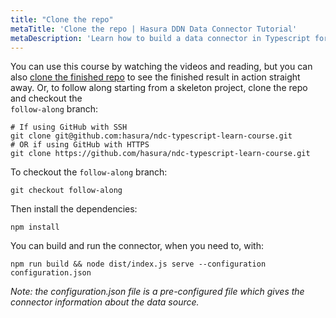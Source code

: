 ```yaml
---
title: "Clone the repo"
metaTitle: 'Clone the repo | Hasura DDN Data Connector Tutorial'
metaDescription: 'Learn how to build a data connector in Typescript for Hasura DDN'
---
```


You can use this course by watching the videos and reading, but you can also
[clone the finished repo](https://github.com/hasura/ndc-typescript-learn-course) to see the finished result in 
action straight away. Or, to follow along starting from a skeleton project, clone the repo and checkout the  
`follow-along` branch:

```shell
# If using GitHub with SSH
git clone git@github.com:hasura/ndc-typescript-learn-course.git
# OR if using GitHub with HTTPS
git clone https://github.com/hasura/ndc-typescript-learn-course.git
```

To checkout the `follow-along` branch:
```shell
git checkout follow-along
```

Then install the dependencies:
```shell
npm install
```

You can build and run the connector, when you need to, with:
```shell
npm run build && node dist/index.js serve --configuration configuration.json
```

[//]: # (TODO: Cannot find more information about the configuration file creation and usage.)

_Note: the configuration.json file is a pre-configured file which gives the connector information about the data 
source._